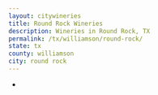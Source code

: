 ```yaml
---
layout: citywineries
title: Round Rock Wineries
description: Wineries in Round Rock, TX
permalink: /tx/williamson/round-rock/
state: tx
county: williamson
city: round rock
---
```

-
